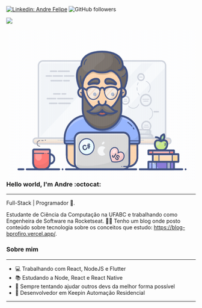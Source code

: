 

<!--
**Andreffelipe/Andreffelipe** is a ✨ _special_ ✨ repository because its `README.md` (this file) appears on your GitHub profile.

Here are some ideas to get you started:

- 🔭 I’m currently working on ...
- 🌱 I’m currently learning ...
- 👯 I’m looking to collaborate on ...
- 🤔 I’m looking for help with ...
- 💬 Ask me about ...
- 📫 How to reach me: ...
- 😄 Pronouns: ...
- ⚡ Fun fact: ...
-->

<!--[![Twitter: André](https://img.shields.io/twitter/follow/ThaiiBraga?style=social)](https://twitter.com/)-->
[![Linkedin: Andre Felipe](https://img.shields.io/badge/-andrefelipe-blue?style=flat-square&logo=Linkedin&logoColor=white&link=https://www.linkedin.com/in/andre-felipe-4a0029115/)](https://www.linkedin.com/in/andre-felipe-4a0029115/)
![GitHub followers](https://img.shields.io/github/followers/Andreffelipe?label=Follow&style=social)
<!-- [![website](https://img.shields.io/badge/Website-46a2f1.svg?&style=flat-square&logo=Google-Chrome&logoColor=white&link=https://anmolsingh.me/)](https://anmolsingh.me/) -->
![](https://visitor-badge.glitch.me/badge?page_id=Andreffelipe.Andreffelipe)


<img align="right" width="500" height="400" src="./img/programmer.gif">

<!--<img src="https://media.giphy.com/media/mGcNjsfWAjY5AEZNw6/giphy.gif" width="50"> -->

### Hello world, I'm Andre :octocat:
---
Full-Stack | Programador :robot:.

Estudante de Ciência da Computação na UFABC e trabalhando como Engenheira de Software na Rocketseat. :woman_technologist:
Tenho um blog onde posto conteúdo sobre tecnologia sobre os conceitos que estudo: https://blog-bprofiro.vercel.app/.

### Sobre mim
---
- 💻 Trabalhando com React, NodeJS e Flutter
- 📚 Estudando a Node, React e React Native
- 💜 Sempre tentando ajudar outros devs da melhor forma possível
- 🧒 Desenvolvedor em Keepin Automação Residencial

---


